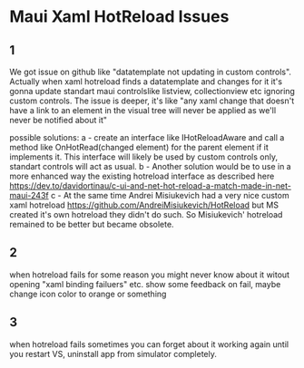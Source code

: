 # Maui Xaml HotReload Issues

## 1 
We got issue on github like "datatemplate not updating in custom controls".
Actually when xaml hotreload finds a datatemplate and changes for it it's gonna update 
standart maui controlslike listview, collectionview etc ignoring custom controls.
The issue is deeper, it's like 
"any xaml change that doesn't have a link to an element in the visual tree 
will never be applied as we'll never be notified about it"

possible solutions:
a - create an interface like IHotReloadAware and call a method like
OnHotRead(changed element) for the parent element if it implements it.
This interface will likely be used by custom controls only, standart controls will act as usual.
b - Another solution would be to use in a more enhanced way the existing hotreload interface as described here
https://dev.to/davidortinau/c-ui-and-net-hot-reload-a-match-made-in-net-maui-243f
c - At the same time Andrei Misiukevich had a very nice custom xaml hotreload 
https://github.com/AndreiMisiukevich/HotReload but MS created it's own hotreload they didn't do such.
So Misiukevich' hotreload remained to be better but became obsolete.

## 2
when hotreload fails for some reason you might never know about it witout opening "xaml binding failuers" etc.
show some feedback on fail, maybe change icon color to orange or something

## 3
when hotreload fails sometimes you can forget about it working again until you restart VS, 
uninstall app from simulator completely.
